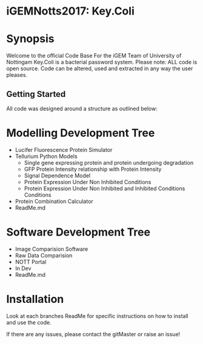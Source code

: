 # iGEMNotts2017: Key.Coli
# Synopsis
Welcome to the official Code Base For the iGEM Team of University of Nottingam
Key.Coli is a bacterial password system.
Please note: ALL code is open source. Code can be altered, used and extracted in any way the user pleases.

## Getting Started
All code was designed around a structure as outlined below:

# Modelling Development Tree

 * Lucifer Fluorescence Protein Simulator
 * Tellurium Python Models
   * Single gene expressing protein and protein undergoing degradation
   * GFP Protein Intensity relationship with Protein Intensity
   * Signal Dependence Model
   * Protein Expression Under Non Inhibited Conditions
   * Protein Expression Under Non Inhibited and Inhibited Conditions Conditions
 * Protein Combination Calculator
 * ReadMe.md
 
# Software Development Tree
 * Image Comparision Software
 * Raw Data Comparision
 * NOTT Portal 
 * In Dev
 * ReadMe.md
 
 # Installation
 Look at each branches ReadMe for specific instructions on how to install and use the code. 
 
 If there are any issues, please contact the gitMaster or raise an issue! 
